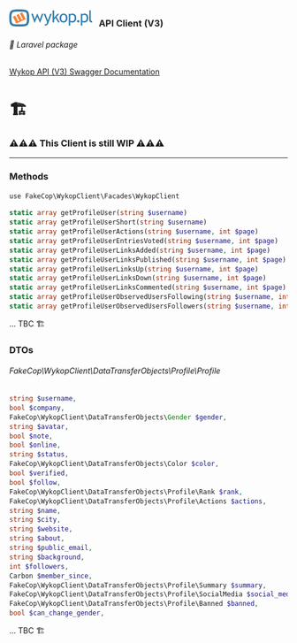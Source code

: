 <h3>
    <img src="wykop-logo.svg" style="margin-right: 8px;" width="150px" alt="wykop.pl"/> <span style="color: #222222;">API Client (V3)</span>
</h3>

###### 🔌 Laravel package

 [Wykop API (V3) Swagger Documentation](https://doc.wykop.pl/)

# 🏗️
### ⚠️⚠️⚠️ This Client is still WIP ⚠️⚠️⚠

---  

### ️Methods

`use FakeCop\WykopClient\Facades\WykopClient`

```PHP
static array getProfileUser(string $username)
static array getProfileUserShort(string $username)
static array getProfileUserActions(string $username, int $page)
static array getProfileUserEntriesVoted(string $username, int $page)
static array getProfileUserLinksAdded(string $username, int $page)
static array getProfileUserLinksPublished(string $username, int $page)
static array getProfileUserLinksUp(string $username, int $page)
static array getProfileUserLinksDown(string $username, int $page)
static array getProfileUserLinksCommented(string $username, int $page)
static array getProfileUserObservedUsersFollowing(string $username, int $page)
static array getProfileUserObservedUsersFollowers(string $username, int $page)
```  

 ... TBC 🏗️

### DTOs

###### FakeCop\WykopClient\DataTransferObjects\Profile\Profile
```PHP
string $username,
bool $company,
FakeCop\WykopClient\DataTransferObjects\Gender $gender,
string $avatar,
bool $note,
bool $online,
string $status,
FakeCop\WykopClient\DataTransferObjects\Color $color,
bool $verified,
bool $follow,
FakeCop\WykopClient\DataTransferObjects\Profile\Rank $rank,
FakeCop\WykopClient\DataTransferObjects\Profile\Actions $actions,
string $name,
string $city,
string $website,
string $about,
string $public_email,
string $background,
int $followers,
Carbon $member_since,
FakeCop\WykopClient\DataTransferObjects\Profile\Summary $summary,
FakeCop\WykopClient\DataTransferObjects\Profile\SocialMedia $social_media,
FakeCop\WykopClient\DataTransferObjects\Profile\Banned $banned,
bool $can_change_gender,
```  

... TBC 🏗️